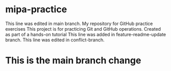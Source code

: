 # mipa-practice
This line was edited in main branch.
My repository for GitHub practice exercises
This project is for practicing Git and GitHub operations.
Created as part of a hands-on tutorial
This line was added in feature-readme-update branch.
This line was edited in conflict-branch.

# This is the main branch change

